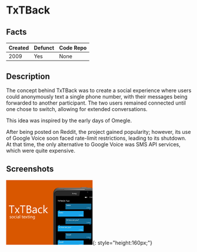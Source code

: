 # TxTBack


## Facts

| Created | Defunct | Code Repo |
| ------- | ------- | --------- |
| 2009    | Yes     | None      |


## Description

The concept behind TxTBack was to create a social experience where users could anonymously text a single phone number, with their messages being forwarded to another participant. The two users remained connected until one chose to switch, allowing for extended conversations.

This idea was inspired by the early days of Omegle.

After being posted on Reddit, the project gained popularity; however, its use of Google Voice soon faced rate-limit restrictions, leading to its shutdown. At that time, the only alternative to Google Voice was SMS API services, which were quite expensive.

## Screenshots

![Main Menu](./assets/txtback/TxTBack.png){: style="height:160px;"}
